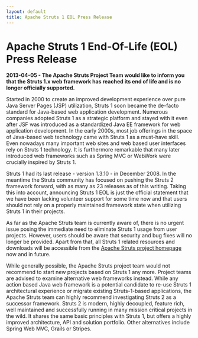 ```yaml
---
layout: default
title: Apache Struts 1 EOL Press Release
---
```


# Apache Struts 1 End-Of-Life (EOL) Press Release

**2013-04-05 - The Apache Struts Project Team would like to inform you that the Struts 1.x web framework has reached its end of life and is no longer officially supported.**

Started in 2000 to create an improved development experience over pure Java Server Pages (JSP) utilization,
Struts 1 soon became the de-facto standard for Java-based web application development.
Numerous companies adopted Struts 1 as a strategic platform and stayed with it even after JSF was introduced
as a standardized Java EE framework for web application development. In the early 2000s, most job offerings in the
space of Java-based web technology came with Struts 1 as a must-have skill.
Even nowadays many important web sites and web based user interfaces rely on Struts 1 technology.
It is furthermore remarkable that many later introduced web frameworks such as Spring MVC or WebWork
were crucially inspired by Struts 1.

Struts 1 had its last release - version 1.3.10 - in December 2008. In the meantime the Struts community has
focused on pushing the Struts 2 framework forward, with as many as 23 releases as of this writing. Taking this
into account, announcing Struts 1 EOL is just the official statement that we have been lacking volunteer support
for some time now and that users should not rely on a properly maintained framework state when utilizing
Struts 1 in their projects.

As far as the Apache Struts team is currently aware of, there is no urgent issue posing the immediate need to
eliminate Struts 1 usage from user projects. However, users should be aware that security and bug fixes will
no longer be provided. Apart from that, all Struts 1 related resources and downloads will be accessible from
the [Apache Struts project homepage][1] now and in future.

While generally possible, the Apache Struts project team would not recommend to start new projects based
on Struts 1 any more. Project teams are advised to examine alternative web frameworks instead.
While any action based Java web framework is a potential candidate to re-use Struts 1 architectural
experience or migrate existing Struts-1-based applications, the Apache Struts team can highly recommend investigating
Struts 2 as a successor framework. Struts 2 is modern, highly decoupled, feature rich, well maintained and
successfully running in many mission critical projects in the wild. It shares the same basic principles with
Struts 1, but offers a highly improved architecture, API and solution portfolio. Other alternatives include
Spring Web MVC, Grails or Stripes.

[1]: http://struts.apache.org
